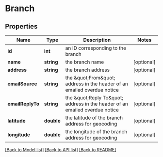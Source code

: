 # Branch

## Properties
Name | Type | Description | Notes
------------ | ------------- | ------------- | -------------
**id** | **int** | an ID corresponding to the branch | 
**name** | **string** | the branch name | [optional] 
**address** | **string** | the branch address | [optional] 
**emailSource** | **string** | the \&quot;From\&quot; address in the header of an emailed overdue notice | [optional] 
**emailReplyTo** | **string** | the \&quot;Reply To\&quot; address in the header of an emailed overdue notice | [optional] 
**latitude** | **double** | the latitude of the branch address for geocoding | [optional] 
**longitude** | **double** | the longitude of the branch address for geocoding | [optional] 

[[Back to Model list]](../README.md#documentation-for-models) [[Back to API list]](../README.md#documentation-for-api-endpoints) [[Back to README]](../README.md)


